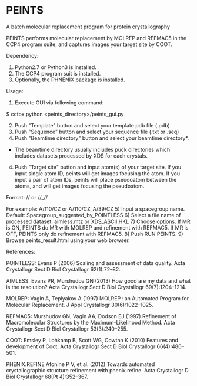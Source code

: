# PEINTS
A batch molecular replacement program for protein crystallography

PEINTS performs molecular replacement by MOLREP and REFMAC5 in the CCP4 program suite, 
and captures images your target site by COOT.


Dependency:
1) Python2.7 or Python3 is installed.
2) The CCP4 program suit is installed.
3) Optionally, the PHNENIX package is installed.

Usage:
1) Execute GUI via following command:

$   cctbx.python <peints_directory>/peints_gui.py

2) Push "Template" button and select your template pdb file (.pdb)
3) Push "Sequence" button and select your sequence file (.txt or .seq)
3) Push "Beamtime directory" button and select your beamtime directory*.
  * The beamtime directory usually includes puck directories which includes datasets processed by XDS for each crystals.
4) Push "Target site" button and input atom(s) of your target site.
  If you input single atom ID, peints will get images focusing the atom.
  If you input a pair of atom IDs, peints will place pseudoatom between the atoms, 
  and will get images focusing the pseudoatom.
  
  Format:
    <chainID>/<residue No.>/<atomID>
    or
    <chainID>/<residue No.>/<atomID>_<chainID>/<residue No.>/<atomID>
  
  For example:
    A/110/CZ
    or
    A/110/CZ_A/39/CZ
5) Input a spacegroup name.
  Default:
    Spacegroup_suggested_by_POINTLESS
6) Select a file name of processed dataset.
    aimless.mtz or XDS_ASCII.HKL
7) Choose options.
    If MR is ON, PEINTS do MR with MOLREP and refinement with REFMAC5.
    If MR is OFF, PEINTS only do refinement with REFMAC5.
8) Push RUN PEINTS.
9) Browse peints_result.html using your web browser.



References:

  POINTLESS:
    Evans P (2006) Scaling and assessment of data quality. 
    Acta Crystallogr Sect D Biol Crystallogr 62(1):72–82.
    
  AIMLESS:
    Evans PR, Murshudov GN (2013) How good are my data and what is the resolution? 
    Acta Crystallogr Sect D Biol Crystallogr 69(7):1204–1214.
    
  MOLREP:
    Vagin A, Teplyakov A (1997) MOLREP : an Automated Program for Molecular Replacement. 
    J Appl Crystallogr 30(6):1022–1025.
    
  REFMAC5:
    Murshudov GN, Vagin AA, Dodson EJ (1997) Refinement of Macromolecular Structures by the Maximum-Likelihood Method. 
    Acta Crystallogr Sect D Biol Crystallogr 53(3):240–255.
    
  COOT:
    Emsley P, Lohkamp B, Scott WG, Cowtan K (2010) Features and development of Coot. 
    Acta Crystallogr Sect D Biol Crystallogr 66(4):486–501.
    
  PHENIX.REFINE
    Afonine P V, et al. (2012) Towards automated crystallographic structure refinement with phenix.refine. 
    Acta Crystallogr D Biol Crystallogr 68(Pt 4):352–367.


    
    

  
